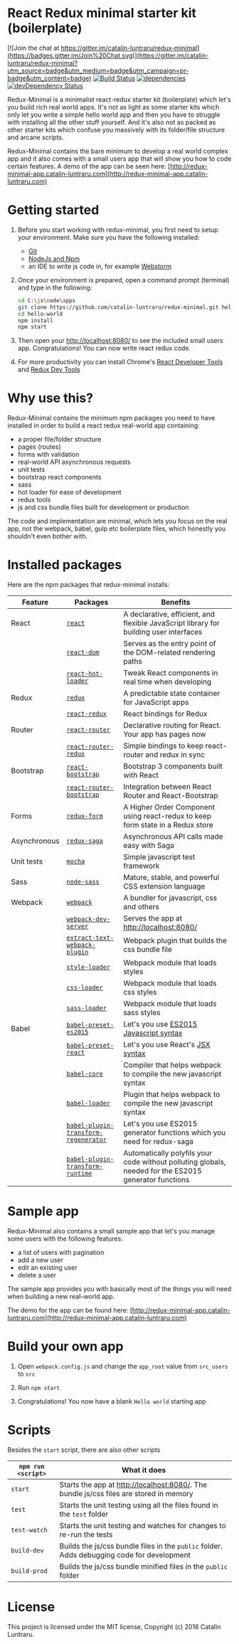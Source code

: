 # React Redux minimal starter kit (boilerplate)

[![Join the chat at https://gitter.im/catalin-luntraru/redux-minimal](https://badges.gitter.im/Join%20Chat.svg)](https://gitter.im/catalin-luntraru/redux-minimal?utm_source=badge&utm_medium=badge&utm_campaign=pr-badge&utm_content=badge)
[![Build Status](https://travis-ci.org/catalin-luntraru/redux-minimal.svg?branch=master)](https://travis-ci.org/catalin-luntraru/redux-minimal?branch=master)
[![dependencies](https://david-dm.org/catalin-luntraru/redux-minimal.svg)](https://david-dm.org/catalin-luntraru/redux-minimal)
[![devDependency Status](https://david-dm.org/catalin-luntraru/redux-minimal/dev-status.svg)](https://david-dm.org/catalin-luntraru/redux-minimal?type=dev)

Redux-Minimal is a minimalist react-redux starter kit (boilerplate) which let's you build rich real world apps. 
It's not as light as some starter kits which only let you write a simple hello world app and then you have to struggle with installing all the other stuff yourself. 
And it's also not as packed as other starter kits which confuse you massively with its folder/file structure and arcane scripts.

Redux-Minimal contains the bare minimum to develop a real world complex app and it also comes with a small users app that will show you how to code certain features.
A demo of the app can be seen here: [http://redux-minimal-app.catalin-luntraru.com](http://redux-minimal-app.catalin-luntraru.com)


# Getting started

1. Before you start working with redux-minimal, you first need to setup your environment. Make sure you have the following installed:
    * [Git](https://git-scm.com/downloads)
    * [NodeJs and Npm](https://nodejs.org/en/download/current/)
    * an IDE to write js code in, for example [Webstorm](https://www.jetbrains.com/webstorm/download/)

2. Once your environment is prepared, open a command prompt (terminal) and type in the following:

    ```sh
    cd C:\js\node\apps
    git clone https://github.com/catalin-luntraru/redux-minimal.git hello-world
    cd hello-world
    npm install
    npm start
    ```

3. Then open your [http://localhost:8080/](http://localhost:8080/) to see the included small users app. 
Congratulations! You can now write react redux code.

4. For more productivity you can install Chrome's [React Developer Tools](https://chrome.google.com/webstore/detail/react-developer-tools/fmkadmapgofadopljbjfkapdkoienihi?hl=en) and [Redux Dev Tools](https://chrome.google.com/webstore/detail/redux-devtools/lmhkpmbekcpmknklioeibfkpmmfibljd?hl=en)


# Why use this?

Redux-Minimal contains the minimum npm packages you need to have installed in order to build a react redux real-world app containing:
* a proper file/folder structure
* pages (routes)
* forms with validation
* real-world API asynchronous requests
* unit tests
* bootstrap react components
* sass
* hot loader for ease of development
* redux tools
* js and css bundle files built for development or production

The code and implementation are minimal, which lets you focus on the real app, not the webpack, babel, gulp etc boilerplate files, which honestly you shouldn't even bother with.


# Installed packages

Here are the npm packages that redux-minimal installs:

|Feature|Packages|Benefits|
|-------|--------|--------|
|React|[`react`](https://github.com/facebook/react)|A declarative, efficient, and flexible JavaScript library for building user interfaces|
||[`react-dom`](https://www.npmjs.com/package/react-dom)|Serves as the entry point of the DOM-related rendering paths|
||[`react-hot-loader`](https://github.com/gaearon/react-hot-loader)|Tweak React components in real time when developing|
|Redux|[`redux`](https://github.com/reactjs/redux)|A predictable state container for JavaScript apps|
||[`react-redux`](https://github.com/reactjs/react-redux)|React bindings for Redux|
|Router|[`react-router`](https://github.com/ReactTraining/react-router)|Declarative routing for React. Your app has pages now|
||[`react-router-redux`](https://github.com/reactjs/react-router-redux)|Simple bindings to keep react-router and redux in sync|
|Bootstrap|[`react-bootstrap`](https://github.com/react-bootstrap/react-bootstrap)|Bootstrap 3 components built with React|
||[`react-router-bootstrap`](https://github.com/react-bootstrap/react-router-bootstrap)|Integration between React Router and React-Bootstrap|
|Forms|[`redux-form`](https://github.com/erikras/redux-form)|A Higher Order Component using react-redux to keep form state in a Redux store|
|Asynchronous|[`redux-saga`](https://github.com/yelouafi/redux-saga)|Asynchronous API calls made easy with Saga|
|Unit tests|[`mocha`](https://github.com/mochajs/mocha)|Simple javascript test framework|
|Sass|[`node-sass`](https://github.com/sass/node-sass)|Mature, stable, and powerful CSS extension language|
|Webpack|[`webpack`](https://github.com/webpack/webpack)|A bundler for javascript, css and others|
||[`webpack-dev-server`](https://github.com/webpack/webpack-dev-server)|Serves the app at [http://localhost:8080/](http://localhost:8080/)|
||[`extract-text-webpack-plugin`](https://github.com/webpack/extract-text-webpack-plugin)|Webpack plugin that builds the css bundle file|
||[`style-loader`](https://github.com/webpack/style-loader)|Webpack module that loads styles|
||[`css-loader`](https://github.com/webpack/css-loader)|Webpack module that loads css styles|
||[`sass-loader`](https://github.com/jtangelder/sass-loader)|Webpack module that loads sass styles|
|Babel|[`babel-preset-es2015`](http://babeljs.io/docs/plugins/preset-es2015/)|Let's you use [ES2015 Javascript syntax](http://www.ecma-international.org/ecma-262/6.0/ECMA-262.pdf)|
||[`babel-preset-react`](http://babeljs.io/docs/plugins/preset-react/)|Let's you use React's [JSX syntax](https://facebook.github.io/jsx/)|
||[`babel-core`](https://github.com/babel/babel/tree/master/packages/babel-core)|Compiler that helps webpack to compile the new javascript syntax|
||[`babel-loader`](https://github.com/babel/babel-loader)|Plugin that helps webpack to compile the new javascript syntax|
||[`babel-plugin-transform-regenerator`](https://babeljs.io/docs/plugins/transform-regenerator/)|Let's you use ES2015 generator functions which you need for redux-saga|
||[`babel-plugin-transform-runtime`](https://babeljs.io/docs/plugins/transform-runtime/)|Automatically polyfils your code without polluting globals, needed for the ES2015 generator functions|


# Sample app

Redux-Minimal also contains a small sample app that let's you manage some users with the following features:
* a list of users with pagination
* add a new user
* edit an existing user
* delete a user

The sample app provides you with basically most of the things you will need when building a new real-world app.

The demo for the app can be found here: 
[http://redux-minimal-app.catalin-luntraru.com](http://redux-minimal-app.catalin-luntraru.com)


# Build your own app

1. Open `webpack.config.js` and change the `app_root` value from `src_users` to `src`

2. Run `npm start`

3. Congratulations! You now have a blank `Hello world` starting app


# Scripts

Besides the `start` script, there are also other scripts

|`npm run <script>`|What it does|
|------------------|------------|
|`start`|Starts the app at [http://localhost:8080/](http://localhost:8080/). The bundle js/css files are stored in memory|
|`test`|Starts the unit testing using all the files found in the `test` folder|
|`test-watch`| Starts the unit testing and watches for changes to re-run the tests|
|`build-dev`|Builds the js/css bundle files in the `public` folder. Adds debugging code for development|
|`build-prod`|Builds the js/css bundle minified files in the `public` folder|


# License

This project is licensed under the MIT license, Copyright (c) 2016 Catalin Luntraru.
